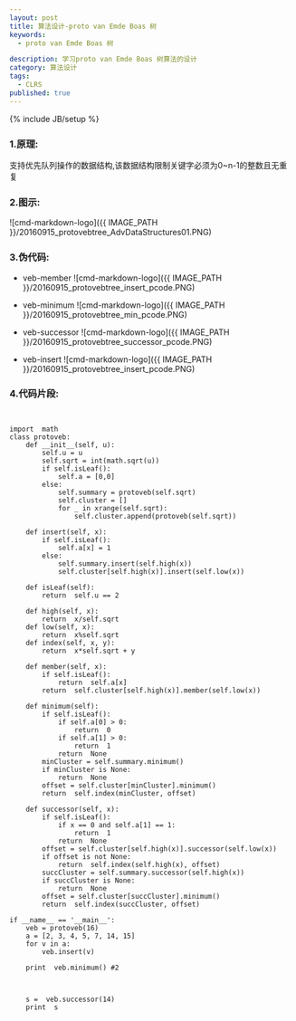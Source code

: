 ```yaml
---
layout: post
title: 算法设计-proto van Emde Boas 树
keywords:
  - proto van Emde Boas 树

description: 学习proto van Emde Boas 树算法的设计
category: 算法设计
tags:
  - CLRS
published: true
---
```

{% include JB/setup %}



<!--more-->
### 1.原理:
支持优先队列操作的数据结构,该数据结构限制关键字必须为0~n-1的整数且无重复

### 2.图示:
![cmd-markdown-logo]({{ IMAGE_PATH }}/20160915_protovebtree_AdvDataStructures01.PNG)

### 3.伪代码:
* veb-member
![cmd-markdown-logo]({{ IMAGE_PATH }}/20160915_protovebtree_insert_pcode.PNG)

* veb-minimum
![cmd-markdown-logo]({{ IMAGE_PATH }}/20160915_protovebtree_min_pcode.PNG)

* veb-successor
![cmd-markdown-logo]({{ IMAGE_PATH }}/20160915_protovebtree_successor_pcode.PNG)

* veb-insert
![cmd-markdown-logo]({{ IMAGE_PATH }}/20160915_protovebtree_insert_pcode.PNG)

### 4.代码片段:
```


import  math
class protoveb:
    def __init__(self, u):
        self.u = u
        self.sqrt = int(math.sqrt(u))
        if self.isLeaf():
            self.a = [0,0]
        else:
            self.summary = protoveb(self.sqrt)
            self.cluster = []
            for _ in xrange(self.sqrt):
                self.cluster.append(protoveb(self.sqrt))

    def insert(self, x):
        if self.isLeaf():
            self.a[x] = 1
        else:
            self.summary.insert(self.high(x))
            self.cluster[self.high(x)].insert(self.low(x))

    def isLeaf(self):
        return  self.u == 2

    def high(self, x):
        return  x/self.sqrt
    def low(self, x):
        return  x%self.sqrt
    def index(self, x, y):
        return  x*self.sqrt + y

    def member(self, x):
        if self.isLeaf():
            return  self.a[x]
        return  self.cluster[self.high(x)].member(self.low(x))

    def minimum(self):
        if self.isLeaf():
            if self.a[0] > 0:
                return  0
            if self.a[1] > 0:
                return  1
            return  None
        minCluster = self.summary.minimum()
        if minCluster is None:
            return  None
        offset = self.cluster[minCluster].minimum()
        return  self.index(minCluster, offset)

    def successor(self, x):
        if self.isLeaf():
            if x == 0 and self.a[1] == 1:
                return  1
            return  None
        offset = self.cluster[self.high(x)].successor(self.low(x))
        if offset is not None:
            return  self.index(self.high(x), offset)
        succCluster = self.summary.successor(self.high(x))
        if succCluster is None:
            return  None
        offset = self.cluster[succCluster].minimum()
        return  self.index(succCluster, offset)

if __name__ == '__main__':
    veb = protoveb(16)
    a = [2, 3, 4, 5, 7, 14, 15]
    for v in a:
        veb.insert(v)

    print  veb.minimum() #2



    s =  veb.successor(14)
    print  s

```
